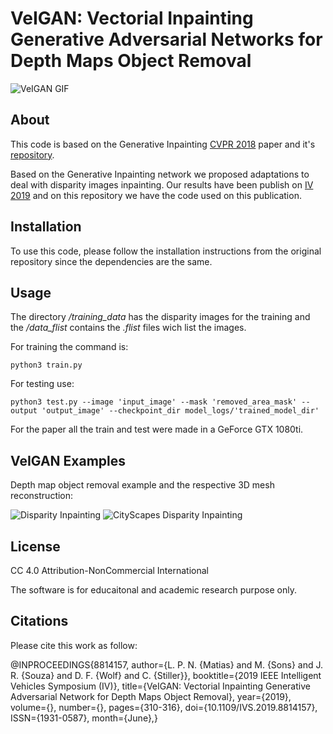 # VeIGAN: Vectorial Inpainting Generative Adversarial Networks for Depth Maps Object Removal

![VeIGAN GIF](https://github.com/nuneslu/VeIGAN/blob/master/examples/IVGif.gif)

## About
This code is based on the Generative Inpainting [CVPR 2018](https://arxiv.org/abs/1801.07892) paper and it's [repository](https://github.com/JiahuiYu/generative_inpainting).

Based on the Generative Inpainting network we proposed adaptations to deal with disparity images inpainting. Our results have been publish on [IV 2019](https://ieeexplore.ieee.org/document/8814157) and on this repository we have the code used on this publication.

## Installation

To use this code, please follow the installation instructions from the original repository since the dependencies are the same.

## Usage

The directory _/training_data_ has the disparity images for the training and the _/data_flist_ contains the _.flist_ files wich list the images.

For training the command is:
```
python3 train.py
```

For testing use:
```
python3 test.py --image 'input_image' --mask 'removed_area_mask' --output 'output_image' --checkpoint_dir model_logs/'trained_model_dir'
```
For the paper all the train and test were made in a GeForce GTX 1080ti.

## VeIGAN Examples

Depth map object removal example and the respective 3D mesh reconstruction:

![Disparity Inpainting](https://github.com/nuneslu/VeIGAN/blob/master/examples/example.png)
![CityScapes Disparity Inpainting](https://github.com/nuneslu/VeIGAN/blob/master/examples/spoiler_result.png)


## License

CC 4.0 Attribution-NonCommercial International

The software is for educaitonal and academic research purpose only.

## Citations

Please cite this work as follow:

@INPROCEEDINGS{8814157,
author={L. P. N. {Matias} and M. {Sons} and J. R. {Souza} and D. F. {Wolf} and C. {Stiller}},
booktitle={2019 IEEE Intelligent Vehicles Symposium (IV)},
title={VeIGAN: Vectorial Inpainting Generative Adversarial Network for Depth Maps Object Removal},
year={2019},
volume={},
number={},
pages={310-316},
doi={10.1109/IVS.2019.8814157},
ISSN={1931-0587},
month={June},}
